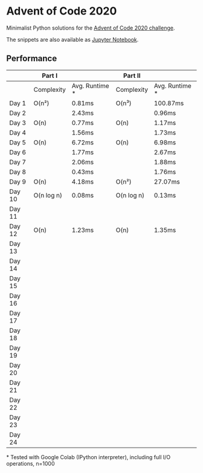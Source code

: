 # Advent of Code 2020
Minimalist Python solutions for the [Advent of Code 2020 challenge](https://adventofcode.com).

The snippets are also available as [Jupyter Notebook](https://colab.research.google.com/drive/1rJ1I_dy7WLWgfkKAZmqTTvu4c3EyrCd-?usp=sharing).

## Performance
|        | Part I     |                | Part II    |                |
|--------|------------|----------------|------------|----------------|
|        | Complexity | Avg. Runtime * | Complexity | Avg. Runtime * |
| Day 1  | O(n²)      | 0.81ms         | O(n³)      | 100.87ms       |
| Day 2  |            | 2.43ms         |            | 0.96ms         |
| Day 3  | O(n)       | 0.77ms         | O(n)       | 1.17ms         |
| Day 4  |            | 1.56ms         |            | 1.73ms         |
| Day 5  | O(n)       | 6.72ms         | O(n)       | 6.98ms         |
| Day 6  |            | 1.77ms         |            | 2.67ms         |
| Day 7  |            | 2.06ms         |            | 1.88ms         |
| Day 8  |            | 0.43ms         |            | 1.76ms         |
| Day 9  | O(n)       | 4.18ms         | O(n²)      | 27.07ms        |
| Day 10 | O(n log n) | 0.08ms         | O(n log n) | 0.13ms         |
| Day 11 |            |                |            |                |
| Day 12 | O(n)       | 1.23ms         | O(n)       | 1.35ms         |
| Day 13 |            |                |            |                |
| Day 14 |            |                |            |                |
| Day 15 |            |                |            |                |
| Day 16 |            |                |            |                |
| Day 17 |            |                |            |                |
| Day 18 |            |                |            |                |
| Day 19 |            |                |            |                |
| Day 20 |            |                |            |                |
| Day 21 |            |                |            |                |
| Day 22 |            |                |            |                |
| Day 23 |            |                |            |                |
| Day 24 |            |                |            |                |

\* Tested with Google Colab (IPython interpreter), including full I/O operations, n=1000
